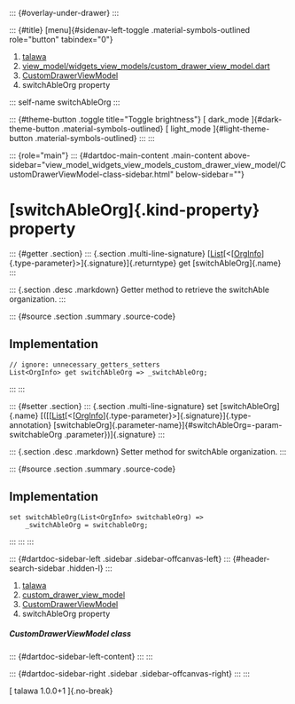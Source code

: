 ::: {#overlay-under-drawer}
:::

::: {#title}
[menu]{#sidenav-left-toggle .material-symbols-outlined role="button"
tabindex="0"}

1.  [talawa](../../index.html)
2.  [view_model/widgets_view_models/custom_drawer_view_model.dart](../../view_model_widgets_view_models_custom_drawer_view_model/)
3.  [CustomDrawerViewModel](../../view_model_widgets_view_models_custom_drawer_view_model/CustomDrawerViewModel-class.html)
4.  switchAbleOrg property

::: self-name
switchAbleOrg
:::

::: {#theme-button .toggle title="Toggle brightness"}
[ dark_mode ]{#dark-theme-button .material-symbols-outlined} [
light_mode ]{#light-theme-button .material-symbols-outlined}
:::
:::

::: {role="main"}
::: {#dartdoc-main-content .main-content above-sidebar="view_model_widgets_view_models_custom_drawer_view_model/CustomDrawerViewModel-class-sidebar.html" below-sidebar=""}
<div>

# [switchAbleOrg]{.kind-property} property

</div>

::: {#getter .section}
::: {.section .multi-line-signature}
[[List](https://api.flutter.dev/flutter/dart-core/List-class.html)[\<[[OrgInfo](../../models_organization_org_info/OrgInfo-class.html)]{.type-parameter}\>]{.signature}]{.returntype}
get [switchAbleOrg]{.name}
:::

::: {.section .desc .markdown}
Getter method to retrieve the switchAble organization.
:::

::: {#source .section .summary .source-code}
## Implementation

``` language-dart
// ignore: unnecessary_getters_setters
List<OrgInfo> get switchAbleOrg => _switchAbleOrg;
```
:::
:::

::: {#setter .section}
::: {.section .multi-line-signature}
set [switchAbleOrg]{.name}
[([[[List](https://api.flutter.dev/flutter/dart-core/List-class.html)[\<[[OrgInfo](../../models_organization_org_info/OrgInfo-class.html)]{.type-parameter}\>]{.signature}]{.type-annotation}
[switchableOrg]{.parameter-name}]{#switchAbleOrg=-param-switchableOrg
.parameter})]{.signature}
:::

::: {.section .desc .markdown}
Setter method for switchAble organization.
:::

::: {#source .section .summary .source-code}
## Implementation

``` language-dart
set switchAbleOrg(List<OrgInfo> switchableOrg) =>
    _switchAbleOrg = switchableOrg;
```
:::
:::
:::

::: {#dartdoc-sidebar-left .sidebar .sidebar-offcanvas-left}
::: {#header-search-sidebar .hidden-l}
:::

1.  [talawa](../../index.html)
2.  [custom_drawer_view_model](../../view_model_widgets_view_models_custom_drawer_view_model/)
3.  [CustomDrawerViewModel](../../view_model_widgets_view_models_custom_drawer_view_model/CustomDrawerViewModel-class.html)
4.  switchAbleOrg property

##### CustomDrawerViewModel class

::: {#dartdoc-sidebar-left-content}
:::
:::

::: {#dartdoc-sidebar-right .sidebar .sidebar-offcanvas-right}
:::
:::

[ talawa 1.0.0+1 ]{.no-break}
